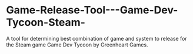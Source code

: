 # Game-Release-Tool---Game-Dev-Tycoon-Steam-
A tool for determining best combination of game and system to release for the Steam game Game Dev Tycoon by Greenheart Games.
